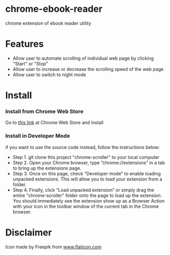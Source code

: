 # chrome-ebook-reader
chrome extension of ebook reader utility

# Features
* Allow user to automate scrolling of individual web page by clicking "Start" or "Stop"
* Allow user to increase or decrease the scrolling speed of the web page
* Allow user to switch to night mode 

# Install

### Install from Chrome Web Store
Go to [this link](https://chrome.google.com/webstore/detail/chrome-ebook-reader/cpmngeejpflmlfimkjocejkdgphapifl) at Chrome Web Store and install
 
 
### Install in Developer Mode

if you want to use the source code instead, follow the instructions below:

* Step 1. git clone this project "chrome-scroller" to your local computer
* Step 2. Open your Chrome browser, type “chrome://extensions” in a tab to bring up the extensions page.
* Step 3. Once on this page, check “Developer mode” to enable loading unpacked extensions. This will allow you to load your extension from a folder. 
* Step 4. Finally, click “Load unpacked extension” or simply drag the entire "chrome-scroller" folder onto the page to load up the extension. You should immediately see the extension show up as a Browser Action with your icon in the toolbar window of the current tab in the Chrome browser.

# Disclaimer

Icon made by Freepik from www.flaticon.com 
